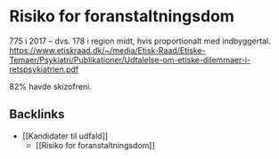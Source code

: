 # Risiko for foranstaltningsdom
775 i 2017 – dvs. 178 i region midt, hvis proportionalt med indbyggertal.
https://www.etiskraad.dk/~/media/Etisk-Raad/Etiske-Temaer/Psykiatri/Publikationer/Udtalelse-om-etiske-dilemmaer-i-retspsykiatrien.pdf

82% havde skizofreni.

## Backlinks
* [[Kandidater til udfald]]
	* [[Risiko for foranstaltningsdom]]

<!-- {BearID:B15F05D1-C4B4-4BA1-9541-DAD56225680F-39427-00003518E62E16DE} -->
